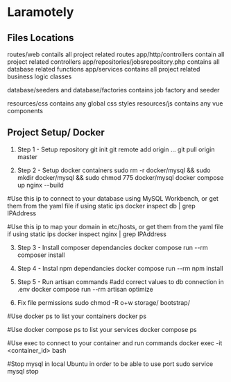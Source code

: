 # Laramotely

## Files Locations

routes/web contails all project related routes
app/http/controllers contain all project related controllers
app/repositories/jobsrepository.php contains all database related functions
app/services contains all project related business logic classes

database/seeders and database/factories contains job factory and seeder

resources/css contains any global css styles
resources/js contains any vue components

## Project Setup/ Docker

1. Step 1 - Setup repository
   git init
   git remote add origin ...
   git pull origin master

2. Step 2 - Setup docker containers
   sudo rm -r docker/mysql && sudo mkdir docker/mysql && sudo chmod 775 docker/mysql
   docker compose up nginx --build

#Use this ip to connect to your database using MySQL Workbench, or get them from the yaml file if using static ips
docker inspect db | grep IPAddress

#Use this ip to map your domain in etc/hosts, or get them from the yaml file if using static ips
docker inspect nginx | grep IPAddress

3. Step 3 - Install composer dependancies
   docker compose run --rm composer install

4. Step 4 - Instal npm dependancies
   docker compose run --rm npm install

5. Step 5 - Run artisan commands
   #add correct values to db connection in .env
   docker compose run --rm artisan optimize

6. Fix file permissions
   sudo chmod -R o+w storage/ bootstrap/

#Use docker ps to list your containers
docker ps

#Use docker compose ps to list your services
docker compose ps

#Use exec to connect to your container and run commands
docker exec -it <container_id> bash

#Stop mysql in local Ubuntu in order to be able to use port
sudo service mysql stop
